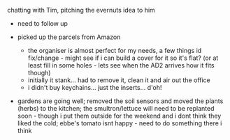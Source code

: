 chatting with Tim, pitching the evernuts idea to him
- need to follow up

- picked up the parcels from Amazon
  - the organiser is almost perfect for my needs, a few things id fix/change - might see if i can build a cover for it so it's flat? (or at least fill in some holes - lets see when the AD2 arrives how it fits though)
  - initially it stank... had to remove it, clean it and air out the office
  - i didn't buy keychains... just the inserts... d'oh!

- gardens are going well; removed the soil sensors and moved the plants (herbs) to the kitchen; the smultron/lettuce will need to be replanted soon - though i put them outside for the weekend and i dont think they liked the cold; ebbe's tomato isnt happy - need to do something there i think

